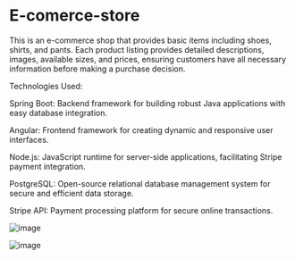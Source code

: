 # E-comerce-store
This is an e-commerce shop that provides basic items including shoes, shirts, and pants. Each product listing provides detailed descriptions, images, available sizes, and prices,
ensuring customers have all necessary information before making a purchase decision.

Technologies Used:

Spring Boot: Backend framework for building robust Java applications with easy database integration.

Angular: Frontend framework for creating dynamic and responsive user interfaces.

Node.js: JavaScript runtime for server-side applications, facilitating Stripe payment integration.

PostgreSQL: Open-source relational database management system for secure and efficient data storage.

Stripe API: Payment processing platform for secure online transactions.

![image](https://github.com/IgorPavlov00/E-comerce-store/assets/103071674/2f53a6d0-949a-4b80-abd8-27701c5d96b8)




![image](https://github.com/IgorPavlov00/E-comerce-store/assets/103071674/ea9564d5-14e8-423c-a2e9-7b3d5794fbac)

